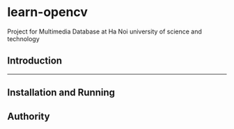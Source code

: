 # learn-opencv
Project for Multimedia Database at Ha Noi university of science and technology

## Introduction
****************

## Installation and Running

## Authority
